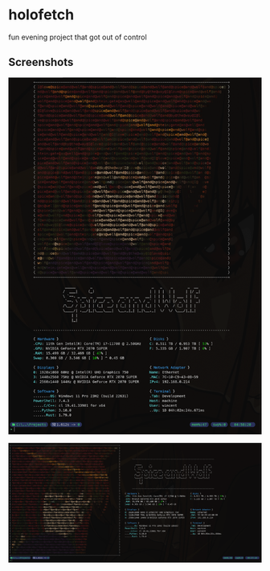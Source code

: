 # holofetch

fun evening project that got out of control 

## Screenshots

![portrait mode](./screenshots/portrait_mode.png)

![landscape mode](./screenshots/landscape_mode.png)
